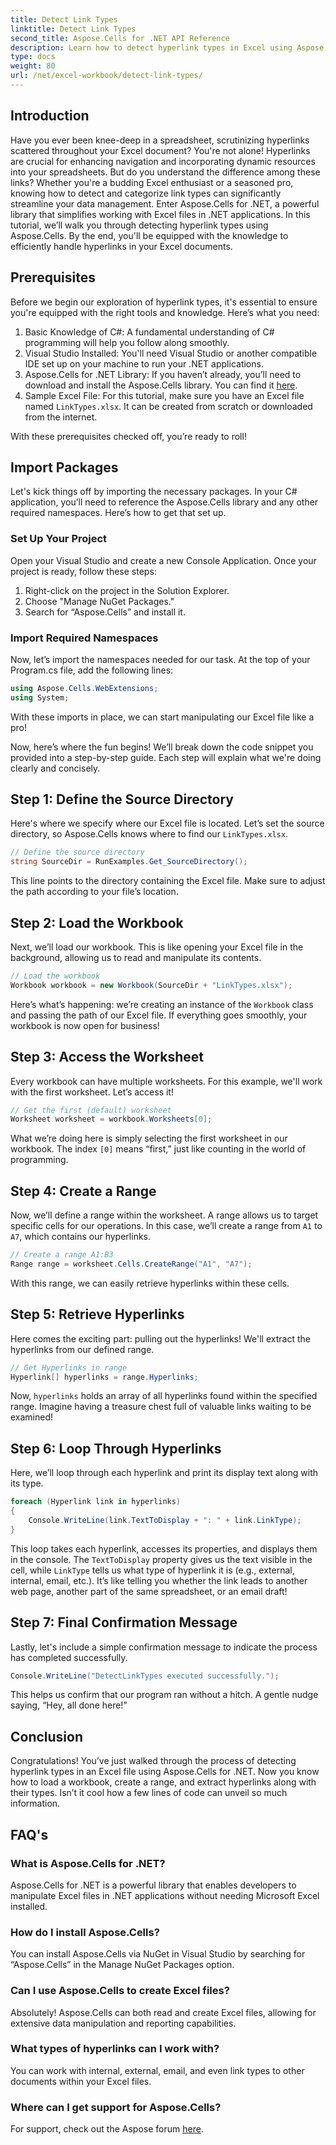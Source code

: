 ```yaml
---
title: Detect Link Types
linktitle: Detect Link Types
second_title: Aspose.Cells for .NET API Reference
description: Learn how to detect hyperlink types in Excel using Aspose.Cells for .NET. Easy steps and code examples included.
type: docs
weight: 80
url: /net/excel-workbook/detect-link-types/
---
```

## Introduction

Have you ever been knee-deep in a spreadsheet, scrutinizing hyperlinks scattered throughout your Excel document? You're not alone! Hyperlinks are crucial for enhancing navigation and incorporating dynamic resources into your spreadsheets. But do you understand the difference among these links? Whether you're a budding Excel enthusiast or a seasoned pro, knowing how to detect and categorize link types can significantly streamline your data management. Enter Aspose.Cells for .NET, a powerful library that simplifies working with Excel files in .NET applications. In this tutorial, we’ll walk you through detecting hyperlink types using Aspose.Cells. By the end, you'll be equipped with the knowledge to efficiently handle hyperlinks in your Excel documents.

## Prerequisites

Before we begin our exploration of hyperlink types, it's essential to ensure you're equipped with the right tools and knowledge. Here’s what you need:

1. Basic Knowledge of C#: A fundamental understanding of C# programming will help you follow along smoothly.
2. Visual Studio Installed: You'll need Visual Studio or another compatible IDE set up on your machine to run your .NET applications.
3. Aspose.Cells for .NET Library: If you haven’t already, you’ll need to download and install the Aspose.Cells library. You can find it [here](https://releases.aspose.com/cells/net/).
4. Sample Excel File: For this tutorial, make sure you have an Excel file named `LinkTypes.xlsx`. It can be created from scratch or downloaded from the internet.

With these prerequisites checked off, you’re ready to roll!

## Import Packages

Let's kick things off by importing the necessary packages. In your C# application, you’ll need to reference the Aspose.Cells library and any other required namespaces. Here’s how to get that set up.

### Set Up Your Project

Open your Visual Studio and create a new Console Application. Once your project is ready, follow these steps:

1. Right-click on the project in the Solution Explorer.
2. Choose "Manage NuGet Packages."
3. Search for “Aspose.Cells” and install it.

### Import Required Namespaces

Now, let’s import the namespaces needed for our task. At the top of your Program.cs file, add the following lines:

```csharp
using Aspose.Cells.WebExtensions;
using System;
```

With these imports in place, we can start manipulating our Excel file like a pro!

Now, here’s where the fun begins! We’ll break down the code snippet you provided into a step-by-step guide. Each step will explain what we're doing clearly and concisely.

## Step 1: Define the Source Directory

Here's where we specify where our Excel file is located. Let’s set the source directory, so Aspose.Cells knows where to find our `LinkTypes.xlsx`.

```csharp
// Define the source directory
string SourceDir = RunExamples.Get_SourceDirectory();
```

This line points to the directory containing the Excel file. Make sure to adjust the path according to your file’s location.

## Step 2: Load the Workbook

Next, we’ll load our workbook. This is like opening your Excel file in the background, allowing us to read and manipulate its contents.

```csharp
// Load the workbook
Workbook workbook = new Workbook(SourceDir + "LinkTypes.xlsx");
```

Here’s what’s happening: we’re creating an instance of the `Workbook` class and passing the path of our Excel file. If everything goes smoothly, your workbook is now open for business!

## Step 3: Access the Worksheet

Every workbook can have multiple worksheets. For this example, we'll work with the first worksheet. Let’s access it!

```csharp
// Get the first (default) worksheet
Worksheet worksheet = workbook.Worksheets[0];
```

What we’re doing here is simply selecting the first worksheet in our workbook. The index `[0]` means “first,” just like counting in the world of programming.

## Step 4: Create a Range

Now, we’ll define a range within the worksheet. A range allows us to target specific cells for our operations. In this case, we’ll create a range from `A1` to `A7`, which contains our hyperlinks.

```csharp
// Create a range A1:B3
Range range = worksheet.Cells.CreateRange("A1", "A7");
```

With this range, we can easily retrieve hyperlinks within these cells.

## Step 5: Retrieve Hyperlinks

Here comes the exciting part: pulling out the hyperlinks! We'll extract the hyperlinks from our defined range.

```csharp
// Get Hyperlinks in range
Hyperlink[] hyperlinks = range.Hyperlinks;
```

Now, `hyperlinks` holds an array of all hyperlinks found within the specified range. Imagine having a treasure chest full of valuable links waiting to be examined!

## Step 6: Loop Through Hyperlinks

Here, we’ll loop through each hyperlink and print its display text along with its type.

```csharp
foreach (Hyperlink link in hyperlinks)
{
    Console.WriteLine(link.TextToDisplay + ": " + link.LinkType);
}
```

This loop takes each hyperlink, accesses its properties, and displays them in the console. The `TextToDisplay` property gives us the text visible in the cell, while `LinkType` tells us what type of hyperlink it is (e.g., external, internal, email, etc.). It’s like telling you whether the link leads to another web page, another part of the same spreadsheet, or an email draft!

## Step 7: Final Confirmation Message

Lastly, let's include a simple confirmation message to indicate the process has completed successfully.

```csharp
Console.WriteLine("DetectLinkTypes executed successfully.");
```

This helps us confirm that our program ran without a hitch. A gentle nudge saying, “Hey, all done here!”

## Conclusion

Congratulations! You’ve just walked through the process of detecting hyperlink types in an Excel file using Aspose.Cells for .NET. Now you know how to load a workbook, create a range, and extract hyperlinks along with their types. Isn’t it cool how a few lines of code can unveil so much information.

## FAQ's

### What is Aspose.Cells for .NET?  
Aspose.Cells for .NET is a powerful library that enables developers to manipulate Excel files in .NET applications without needing Microsoft Excel installed.

### How do I install Aspose.Cells?  
You can install Aspose.Cells via NuGet in Visual Studio by searching for “Aspose.Cells” in the Manage NuGet Packages option.

### Can I use Aspose.Cells to create Excel files?  
Absolutely! Aspose.Cells can both read and create Excel files, allowing for extensive data manipulation and reporting capabilities.

### What types of hyperlinks can I work with?  
You can work with internal, external, email, and even link types to other documents within your Excel files.

### Where can I get support for Aspose.Cells?  
For support, check out the Aspose forum [here](https://forum.aspose.com/c/cells/9).
